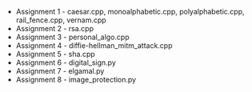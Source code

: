 * Assignment 1 - caesar.cpp, monoalphabetic.cpp, polyalphabetic.cpp, rail_fence.cpp, vernam.cpp
* Assignment 2 - rsa.cpp
* Assignment 3 - personal_algo.cpp
* Assignment 4 - diffie-hellman_mitm_attack.cpp
* Assignment 5 - sha.cpp
* Assignment 6 - digital_sign.py
* Assignment 7 - elgamal.py
* Assignment 8 - image_protection.py
